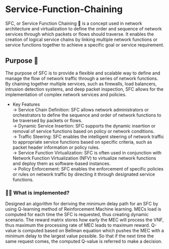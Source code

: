 # Service-Function-Chaining 
SFC, or Service Function Chaining 📶  is a concept used in network architecture and virtualization to define the order and sequence of network services through which packets or flows should traverse. It enables the creation of logical service chains by linking multiple network functions or service functions together to achieve a specific goal or service requirement.
## Purpose 🧐
The purpose of SFC is to provide a flexible and scalable way to define and manage the flow of network traffic through a series of network functions. By chaining together multiple services, such as firewalls, load balancers, intrusion detection systems, and deep packet inspection, SFC allows for the implementation of complex network services and policies.

* Key Features <br />
  -> Service Chain Definition: SFC allows network administrators or orchestrators to define the sequence and order of network functions to be traversed by packets or flows. <br />
  -> Dynamic Service Insertion: SFC supports the dynamic insertion or removal of service functions based on policy or network conditions. <br />
  -> Traffic Steering: SFC enables the intelligent steering of network traffic to appropriate service functions based on specific criteria, such as packet header information or policy rules.<br />
  -> Service Function Virtualization: SFC is often used in conjunction with Network Function Virtualization (NFV) to virtualize network functions and deploy them as software-based instances.<br />
  -> Policy Enforcement: SFC enables the enforcement of specific policies or rules on network traffic by directing it through designated service functions.

### 💪🏼 What is implemented? 
 Designed an algorithm for deriving the minimum delay path for an SFC by using Q-learning method of Reinforcement Machine learning.
 MECs load is computed for each time the SFC is requested, thus creating dynamic scenario. The reward matrix stores how early the MEC will process
the VNF, thus maximum the processing rate of MEC leads to maximum reward. Q-value is computed based on Bellman equation which pushes the MEC with a minimum delay
to the largest value possible. So that if the next time the same request comes, the computed Q-value is
referred to make a decision.
